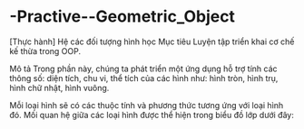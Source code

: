 # -Practive--Geometric_Object
[Thực hành] Hệ các đối tượng hình học
Mục tiêu
Luyện tập triển khai cơ chế kế thừa trong OOP.

Mô tả
Trong phần này, chúng ta phát triển một ứng dụng hỗ trợ tính các thông số: diện tích, chu vi, thể tích của các hình như: hình tròn, hình trụ, hình chữ nhật, hình vuông.

Mỗi loại hình sẽ có các thuộc tính và phương thức tương ứng với loại hình đó. Mối quan hệ giữa các loại hình được thể hiện trong biểu đồ lớp dưới đây:

